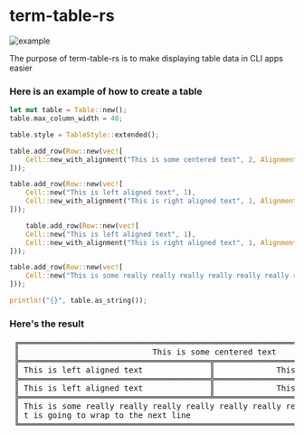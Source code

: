 # term-table-rs

![example](https://i.imgur.com/XwIzWkU.png)

The purpose of term-table-rs is to make displaying table data in CLI apps easier

### Here is an example of how to create a table

```rust
let mut table = Table::new();
table.max_column_width = 40;

table.style = TableStyle::extended(); 

table.add_row(Row::new(vec![
    Cell::new_with_alignment("This is some centered text", 2, Alignment::Center)
])); 

table.add_row(Row::new(vec![
    Cell::new("This is left aligned text", 1),
    Cell::new_with_alignment("This is right aligned text", 1, Alignment::Right)
]));

    table.add_row(Row::new(vec![
    Cell::new("This is left aligned text", 1),
    Cell::new_with_alignment("This is right aligned text", 1, Alignment::Right)
]));

table.add_row(Row::new(vec![
    Cell::new("This is some really really really really really really really really really that is going to wrap to the next line", 2),
]));   

println!("{}", table.as_string());

```
### Here's the result

<pre>
 ╔═════════════════════════════════════════════════════════════════════════════════╗
 ║                            This is some centered text                           ║
 ╠════════════════════════════════════════╦════════════════════════════════════════╣
 ║ This is left aligned text              ║             This is right aligned text ║
 ╠════════════════════════════════════════╬════════════════════════════════════════╣
 ║ This is left aligned text              ║             This is right aligned text ║
 ╠════════════════════════════════════════╩════════════════════════════════════════╣
 ║ This is some really really really really really really really really really tha ║
 ║ t is going to wrap to the next line                                             ║
 ╚═════════════════════════════════════════════════════════════════════════════════╝
</pre>
